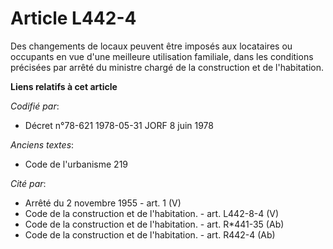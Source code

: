 # Article L442-4

Des changements de locaux peuvent être imposés aux locataires ou occupants en vue d'une meilleure utilisation familiale, dans
les conditions précisées par arrêté du ministre chargé de la construction et de l'habitation.

**Liens relatifs à cet article**

_Codifié par_:

  - Décret n°78-621 1978-05-31 JORF 8 juin 1978

_Anciens textes_:

  - Code de l'urbanisme 219

_Cité par_:

  - Arrêté du 2 novembre 1955 - art. 1 (V)
  - Code de la construction et de l'habitation. - art. L442-8-4 (V)
  - Code de la construction et de l'habitation. - art. R*441-35 (Ab)
  - Code de la construction et de l'habitation. - art. R442-4 (Ab)
